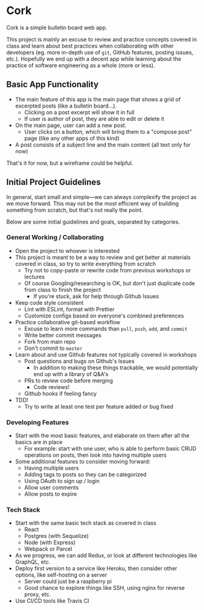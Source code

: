 # Cork
Cork is a simple bulletin board web app.

This project is mainly an excuse to review and practice concepts covered in class and learn about best practices when collaborating with other developers (eg. more in-depth use of `git`, GitHub features, posting issues, etc.). Hopefully we end up with a decent app while learning about the practice of software engineering as a whole (more or less).

## Basic App Functionality
- The main feature of this app is the main page that shows a grid of excerpted posts (like a bulletin board...).
    - Clicking on a post excerpt will show it in full
    - If user is author of post, they are able to edit or delete it
- On the main page, user can add a new post.
    - User clicks on a button, which will bring them to a "compose post" page (like any other apps of this kind)
- A post consists of a subject line and the main content (all text only for now)

That's it for now, but a wireframe could be helpful.

## Initial Project Guidelines
In general, start small and simple—we can always complexify the project as we move forward. This may not be the most efficient way of building something from scratch, but that's not really the point. 

Below are some initial guidelines and goals, separated by categories.

### General Working / Collaborating
- Open the project to whoever is interested
- This project is meant to be a way to review and get better at materials covered in class, so try to write everything from scratch
    - Try not to copy-paste or rewrite code from previous workshops or lectures
    - Of course Googling/researching is OK, but don't just duplicate code from class to finish the project
        - If you're stuck, ask for help through Github Issues
- Keep code style consistent
    - Lint with ESLint, format with Prettier
    - Customize configs based on everyone's combined preferences 
- Practice collaborative git-based workflow
    - Excuse to learn more commands than `pull`, `push`, `add`, and `commit`
    - Write better commit messages
    - Fork from main repo
    - Don't commit to `master`
- Learn about and use Github features not typically covered in workshops
    - Post questions and bugs on Github's Issues
        - In addition to making these things trackable, we would potentially end up with a library of Q&A's
    - PRs to review code before merging
        - Code reviews!
    - Github hooks if feeling fancy
- TDD!
    - Try to write at least one test per feature added or bug fixed

### Developing Features
- Start with the most basic features, and elaborate on them after all the basics are in place
    - For example: start with one user, who is able to perform basic CRUD operations on posts, then look into having multiple users
- Some additional features to consider moving forward:
    - Having multiple users
    - Adding tags to posts so they can be categorized
    - Using OAuth to sign up / login
    - Allow user comments
    - Allow posts to expire

### Tech Stack
- Start with the same basic tech stack as covered in class
    - React
    - Postgres (with Sequelize)
    - Node (with Express)
    - Webpack or Parcel
- As we progress, we can add Redux, or look at different technologies like GraphQL, etc.
- Deploy first version to a service like Heroku, then consider other options, like self-hosting on a server
    - Server could just be a raspberry pi
    - Good chance to explore things like SSH, using nginx for reverse proxy, etc.
- Use CI/CD tools like Travis CI

